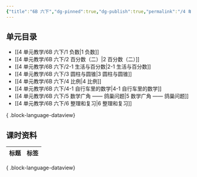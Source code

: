 ```yaml
---
{"title":"6B 六下","dg-pinned":true,"dg-publish":true,"permalink":"/4 单元教学/6B 六下/","pinned":true,"dgPassFrontmatter":true,"noteIcon":""}
---
```



## 单元目录

- [[4 单元教学/6B 六下/1 负数\|1 负数]]
- [[4 单元教学/6B 六下/2 百分数（二）\|2 百分数（二）]]
- [[4 单元教学/6B 六下/2-1 生活与百分数\|2-1 生活与百分数]]
- [[4 单元教学/6B 六下/3 圆柱与圆锥\|3 圆柱与圆锥]]
- [[4 单元教学/6B 六下/4 比例\|4 比例]]
- [[4 单元教学/6B 六下/4-1 自行车里的数学\|4-1 自行车里的数学]]
- [[4 单元教学/6B 六下/5 数学广角 —— 鸽巢问题\|5 数学广角 —— 鸽巢问题]]
- [[4 单元教学/6B 六下/6 整理和复习\|6 整理和复习]]

{ .block-language-dataview}

## 课时资料

| 标题 | 标签 |
| -- | -- |

{ .block-language-dataview}